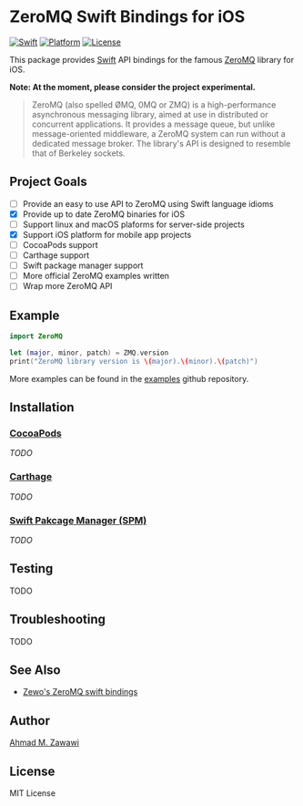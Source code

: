 # ZeroMQ Swift Bindings for iOS

[![Swift][swift-badge]][swift-url]
[![Platform][platform-badge]][platform-url]
[![License][mit-badge]][mit-url]

This package provides [Swift](http://swift.org) API bindings for the famous
[ZeroMQ](http://zeromq.org) library for iOS.

**Note: At the moment, please consider the project experimental.**

> ZeroMQ (also spelled ØMQ, 0MQ or ZMQ) is a high-performance asynchronous
> messaging library, aimed at use in distributed or concurrent applications. It
> provides a message queue, but unlike message-oriented middleware, a ZeroMQ
> system can run without a dedicated message broker. The library's API is
> designed to resemble that of Berkeley sockets.

## Project Goals

- [ ] Provide an easy to use API to ZeroMQ using Swift language idioms
- [x] Provide up to date ZeroMQ binaries for iOS
- [ ] Support linux and macOS plaforms for server-side projects
- [x] Support iOS platform for mobile app projects
- [ ] CocoaPods support
- [ ] Carthage support
- [ ] Swift package manager support
- [ ] More official ZeroMQ examples written
- [ ] Wrap more ZeroMQ API

## Example

```swift
import ZeroMQ

let (major, minor, patch) = ZMQ.version
print("ZeroMQ library version is \(major).\(minor).\(patch)")
```

More examples can be found in the
[examples](https://github.com/azawawi/swift-zmq-examples) github repository.

## Installation


### [CocoaPods](http://cocoapods.org)

*TODO*

### [Carthage](http://github.com/Carthage/Carthage)

*TODO*

### [Swift Pakcage Manager (SPM)](http://swift.org/package-manager)

*TODO*

## Testing

TODO


## Troubleshooting

TODO

## See Also

- [Zewo's ZeroMQ swift bindings](https://github.com/ZewoGraveyard/ZeroMQ)

## Author

[Ahmad M. Zawawi](https://github.com/azawawi)

## License

MIT License

[swift-badge]: https://img.shields.io/badge/Swift-3.0-orange.svg?style=flat
[swift-url]: https://swift.org
[platform-badge]: https://img.shields.io/badge/Platforms-iOS-lightgray.svg?style=flat
[platform-url]: https://swift.org
[mit-badge]: https://img.shields.io/badge/License-MIT-blue.svg?style=flat
[mit-url]: https://tldrlegal.com/license/mit-license
